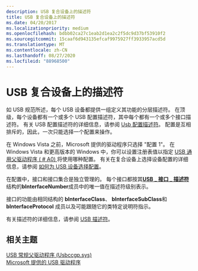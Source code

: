 ```yaml
---
description: USB 复合设备上的描述符
title: USB 复合设备上的描述符
ms.date: 04/20/2017
ms.localizationpriority: medium
ms.openlocfilehash: bdbb02ca27c1eab2d1ea2c2f5dc9d37bf53910f2
ms.sourcegitcommit: 15caaf6d943135efcaf9975927ff3933957acd5d
ms.translationtype: MT
ms.contentlocale: zh-CN
ms.lasthandoff: 08/27/2020
ms.locfileid: "88968500"
---
```

# <a name="descriptors-on-usb-composite-devices"></a>USB 复合设备上的描述符


如 USB 规范所述，每个 USB 设备都提供一组定义其功能的分层描述符。 在顶级，每个设备都有一个或多个 USB 配置描述符，其中每个都有一个或多个接口描述符。 有关 USB 配置描述符的详细信息，请参阅 [Usb 配置描述符](usb-configuration-descriptors.md)。 配置是互相排斥的，因此，一次只能选择一个配置来操作。

在 Windows Vista 之前，Microsoft 提供的驱动程序只选择 "配置 1"。 在 Windows Vista 和更高版本的 Windows 中，你可以设置注册表值以指定 [USB 通用父驱动程序 ( # A0) ](usb-common-class-generic-parent-driver.md) 将使用哪种配置。 有关在复合设备上选择设备配置的详细信息，请参阅 [如何为 USB 设备选择配置](how-to-select-a-configuration-for-a-usb-device.md)。

在配置中，接口和接口集合是独立管理的。 每个接口都按其[**USB \_ 接口 \_ 描述符**](https://docs.microsoft.com/windows-hardware/drivers/ddi/usbspec/ns-usbspec-_usb_interface_descriptor)结构的**bInterfaceNumber**成员中的唯一值在描述符级别表示。

接口的功能由相同结构的 **bInterfaceClass**、 **bInterfaceSubClass**和 **bInterfaceProtocol** 成员以及可能跟随它的类特定说明符指示。

有关描述符的详细信息，请参阅 [USB 描述符](usb-descriptors.md)。

## <a name="related-topics"></a>相关主题
[USB 常规父驱动程序 (Usbccgp.sys)](usb-common-class-generic-parent-driver.md)  
[Microsoft 提供的 USB 驱动程序](system-supplied-usb-drivers.md)  



